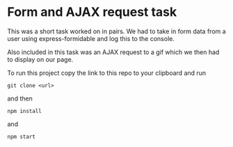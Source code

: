 # Form and AJAX request task

This was a short task worked on in pairs. We had to take in form data from a user using express-formidable and log this to the console. 

Also included in this task was an AJAX request to a gif which we then had to display on our page. 

To run this project copy the link to this repo to your clipboard and run 

```
git clone <url>
```
and then 
```
npm install 
```
and 
```
npm start
```



